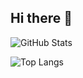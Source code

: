 ## Hi there 👋
![GitHub Stats](https://github-readme-stats.vercel.app/api?username=Qaddish&show_icons=true&theme=radical)

![Top Langs](https://github-readme-stats.vercel.app/api/top-langs/?username=Qaddish&layout=compact&theme=radical)

















<!--
**Qaddish/Qaddish** is a ✨ _special_ ✨ repository because its `README.md` (this file) appears on your GitHub profile.

Here are some ideas to get you started:

- 🔭 I’m currently working on ...
- 🌱 I’m currently learning ...
- 👯 I’m looking to collaborate on ...
- 🤔 I’m looking for help with ...
- 💬 Ask me about ...
- 📫 How to reach me: ...
- 😄 Pronouns: ...
- ⚡ Fun fact: ...
-->
